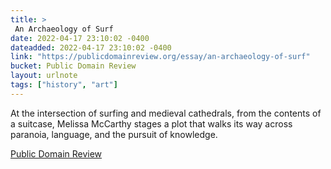 ```yaml
---
title: > 
 An Archaeology of Surf
date: 2022-04-17 23:10:02 -0400
dateadded: 2022-04-17 23:10:02 -0400
link: "https://publicdomainreview.org/essay/an-archaeology-of-surf"
bucket: Public Domain Review
layout: urlnote
tags: ["history", "art"]
--- 
```

At the intersection of surfing and medieval cathedrals, from the contents of a suitcase, Melissa McCarthy stages a plot that walks its way across paranoia, language, and the pursuit of knowledge.
 <!-- end excerpt --> 
<div class='bucket'><a class='internal-link' href='/buckets/public-domain-review'>Public Domain Review</a></div> 
